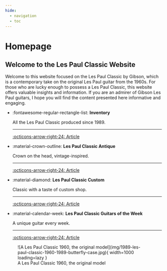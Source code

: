 ```yaml
---
hide:
  - navigation
  - toc
---
```

# Homepage

[//]: # (![Les Paul Classic 1960 with Model]&#40;img/1996-Gibson-Les-Paul-Classic-consignment-12-scaled.jpg&#41;)


## Welcome to the Les Paul Classic Website

Welcome to this website focused on the Les Paul Classic by Gibson,
which is a contemporary take on the original Les Paul guitar from the 1960s.
For those who are lucky enough to possess a Les Paul Classic,
this website offers valuable insights and information.
If you are an admirer of Gibson Les Paul guitars,
I hope you will find the content presented here informative and engaging.

<div class="grid cards" markdown>

[//]: # (-   :simple-c: __Les Paul Classic 1960__)

[//]: # ()
[//]: # (    The original model)

[//]: # ()
[//]: # (    ---)

[//]: # ([//]: # &#40;    [:octicons-arrow-right-24: Articles]&#40;blog/category/classic-1960/&#41;&#41;)
[//]: # (    WIP)

[//]: # ()
-   :fontawesome-regular-rectangle-list: __Inventory__

    All the Les Paul Classic produced since 1989.

    ---
    [:octicons-arrow-right-24: Article](blog/posts/inventory-les-paul-classics.md)

-   :material-crown-outline: __Les Paul Classic Antique__

    Crown on the head, vintage-inspired.

    ---
    [:octicons-arrow-right-24: Article](blog/posts/2007-les-paul-classic-antique.md)

-   :material-diamond: __Les Paul Classic Custom__

    Classic with a taste of custom shop.

    ---
    [:octicons-arrow-right-24: Article](blog/posts/2007-les-paul-classic-custom.md)

-   :material-calendar-week: __Les Paul Classic Guitars of the Week__

    A unique guitar every week.

    ---

    [:octicons-arrow-right-24: Article](blog/posts/2007-guitar-of-the-week.md)
</div>

<figure markdown="span">
    ![A Les Paul Classic 1960, the original model](img/1989-les-paul-classic-1960-1989-butterfly-case.jpg){ width=1000 loading=lazy }
    <figcaption>
    A Les Paul Classic 1960, the original model
</figcaption>
</figure>
